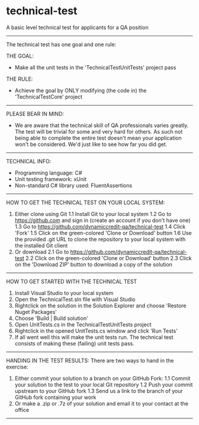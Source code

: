 # technical-test
A basic level technical test for applicants for a QA position

----------------------------------------------------------------------------------
The technical test has one goal and one rule:

THE GOAL:
- Make all the unit tests in the 'TechnicalTestUnitTests' project pass

THE RULE:
- Achieve the goal by ONLY modifying (the code in) the 'TechnicalTestCore' project
----------------------------------------------------------------------------------

PLEASE BEAR IN MIND:
- We are aware that the technical skill of QA professionals varies greatly. The 
test will be trivial for some and very hard for others. As such not being able to
complete the entire test doesn't mean your application won't be considered. We'd
just like to see how far you did get.

----------------------------------------------------------------------------------

TECHNICAL INFO:
- Programming language: C#
- Unit testing framework: xUnit
- Non-standard C# library used: FluentAssertions

----------------------------------------------------------------------------------

HOW TO GET THE TECHNICAL TEST ON YOUR LOCAL SYSTEM:
1. Either clone using Git
1.1 Install Git to your local system
1.2 Go to https://github.com and sign in (create an account if you don't have one)
1.3 Go to https://github.com/dynamiccredit-qa/technical-test
1.4 Click 'Fork'
1.5 Click on the green-colored 'Clone or Download' button
1.6 Use the provided .git URL to clone the repository to your local system with
    the installed Git client
2. Or download
2.1 Go to https://github.com/dynamiccredit-qa/technical-test
2.2 Click on the green-colored 'Clone or Download' button
2.3 Click on the 'Download ZIP' button to download a copy of the solution

----------------------------------------------------------------------------------

HOW TO GET STARTED WITH THE TECHNICAL TEST
1. Install Visual Studio to your local system
2. Open the TechnicalTest.sln file with Visual Studio
3. Rightclick on the solution in the Solution Explorer and choose 'Restore Nuget
   Packages'
4. Choose 'Build | Build solution'
5. Open UnitTests.cs in the TechnicalTestUnitTests project
6. Rightclick in the opened UnitTests.cs window and click 'Run Tests'
7. If all went well this will make the unit tests run. The technical test consists
   of making these (failing) unit tests pass.

----------------------------------------------------------------------------------

HANDING IN THE TEST RESULTS:
There are two ways to hand in the exercise:
1. Either commit your solution to a branch on your GitHub Fork:
1.1 Commit your solution to the test to your local Git repository
1.2 Push your commit upstream to your GitHub fork
1.3 Send us a link to the branch of your GitHub fork containing your work
2. Or make a .zip or .7z of your solution and email it to your contact at the 
   office

----------------------------------------------------------------------------------
